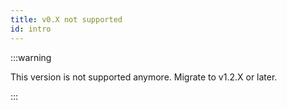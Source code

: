 ```yaml
---
title: v0.X not supported
id: intro
---
```


:::warning

This version is not supported anymore. Migrate to v1.2.X or later.

:::